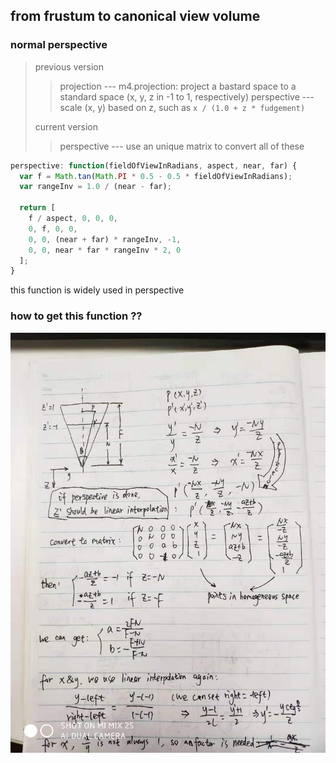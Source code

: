 ## from frustum to canonical view volume
### normal perspective

> previous version
>> projection --- m4.projection: project a bastard space to a standard space (x, y, z in -1 to 1, respectively)
>> perspective --- scale (x, y) based on z, such as `x / (1.0 + z * fudgement)`
>
> current version
>> perspective --- use an unique matrix to convert all of these


```javascript
perspective: function(fieldOfViewInRadians, aspect, near, far) {
  var f = Math.tan(Math.PI * 0.5 - 0.5 * fieldOfViewInRadians);
  var rangeInv = 1.0 / (near - far);

  return [
    f / aspect, 0, 0, 0,
    0, f, 0, 0,
    0, 0, (near + far) * rangeInv, -1,
    0, 0, near * far * rangeInv * 2, 0
  ];
}
```

this function is widely used in perspective

### how to get this function ??

![deduce](./deduce.jpg)

